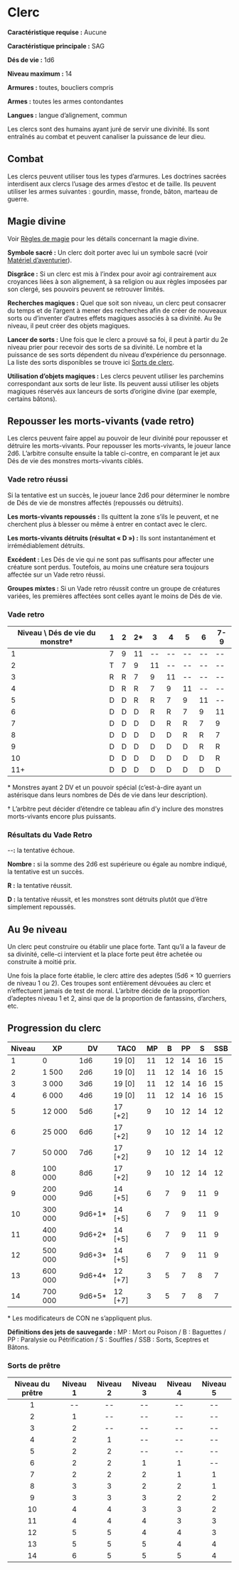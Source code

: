 # Clerc

**Caractéristique requise :** Aucune

**Caractéristique principale :** SAG

**Dés de vie :** 1d6

**Niveau maximum :** 14

**Armures :** toutes, boucliers compris

**Armes :** toutes les armes contondantes

**Langues :** langue d’alignement, commun

Les clercs sont des humains ayant juré de servir une divinité. Ils sont
entraînés au combat et peuvent canaliser la puissance de leur dieu.

## Combat

Les clercs peuvent utiliser tous les types d’armures. Les doctrines
sacrées interdisent aux clercs l’usage des armes d’estoc et de taille.
Ils peuvent utiliser les armes suivantes : gourdin, masse, fronde, 
bâton, marteau de guerre.

## Magie divine

Voir [Règles de magie](../Magie/Règles_de_magie.md) pour les détails
concernant la magie divine.

**Symbole sacré :** Un clerc doit porter avec lui un symbole sacré (voir
[Matériel d’aventurier](../Equipement_services/Matériel_d’aventurier.md)).

**Disgrâce :** Si un clerc est mis à l’index pour avoir agi
contrairement aux croyances liées à son alignement, à sa religion ou aux
règles imposées par son clergé, ses pouvoirs peuvent se retrouver
limités.

**Recherches magiques :** Quel que soit son niveau, un clerc peut
consacrer du temps et de l’argent à mener des recherches afin de créer
de nouveaux sorts ou d’inventer d’autres effets magiques associés à sa
divinité. Au 9e niveau, il peut créer des objets magiques.

**Lancer de sorts :** Une fois que le clerc a prouvé sa foi, il peut à
partir du 2e niveau prier pour recevoir des sorts de sa divinité. Le
nombre et la puissance de ses sorts dépendent du niveau d’expérience du
personnage. La liste des sorts disponibles se trouve ici 
[Sorts de clerc](../Magie/Sorts_de_clerc.md).

**Utilisation d’objets magiques :** Les clercs peuvent utiliser les
parchemins correspondant aux sorts de leur liste. Ils peuvent aussi
utiliser les objets magiques réservés aux lanceurs de sorts d’origine
divine (par exemple, certains bâtons).

## Repousser les morts-vivants (vade retro)

Les clercs peuvent faire appel au pouvoir de leur divinité pour
repousser et détruire les morts-vivants. Pour repousser les
morts-vivants, le joueur lance 2d6. L’arbitre consulte ensuite la table
ci-contre, en comparant le jet aux Dés de vie des monstres morts-vivants
ciblés.

### Vade retro réussi

Si la tentative est un succès, le joueur lance 2d6 pour déterminer le
nombre de Dés de vie de monstres affectés (repoussés ou détruits).

**Les morts-vivants repoussés :** Ils quittent la zone s’ils le peuvent, 
et ne cherchent plus à blesser ou même à entrer en contact avec le
clerc.

**Les morts-vivants détruits (résultat « D ») :** Ils sont
instantanément et irrémédiablement détruits.

**Excédent :** Les Dés de vie qui ne sont pas suffisants pour affecter
une créature sont perdus. Toutefois, au moins une créature sera toujours
affectée sur un Vade retro réussi.

**Groupes mixtes :** Si un Vade retro réussit contre un groupe de
créatures variées, les premières affectées sont celles ayant le moins
de Dés de vie.

### Vade retro

| **Niveau \ Dés de vie du monstre†** | **1** | **2** | **2\*** | **3** | **4** | **5** | **6** | **7-9** |
| ----------------------------------- | ----- | ----- | ------- | ----- | ----- | ----- | ----- | ------- |
| 1                                   | 7     | 9     | 11      | --    | --    | --    | --    | --      |
| 2                                   | T     | 7     | 9       | 11    | --    | --    | --    | --      |
| 3                                   | R     | R     | 7       | 9     | 11    | --    | --    | --      |
| 4                                   | D     | R     | R       | 7     | 9     | 11    | --    | --      |
| 5                                   | D     | D     | R       | R     | 7     | 9     | 11    | --      |
| 6                                   | D     | D     | D       | R     | R     | 7     | 9     | 11      |
| 7                                   | D     | D     | D       | D     | R     | R     | 7     | 9       |
| 8                                   | D     | D     | D       | D     | D     | R     | R     | 7       |
| 9                                   | D     | D     | D       | D     | D     | D     | R     | R       |
| 10                                  | D     | D     | D       | D     | D     | D     | D     | R       |
| 11+                                 | D     | D     | D       | D     | D     | D     | D     | D       |

\* Monstres ayant 2 DV et un pouvoir spécial (c’est-à-dire ayant un
astérisque dans leurs nombres de Dés de vie dans leur description).

† L’arbitre peut décider d’étendre ce tableau afin d’y inclure des
monstres morts-vivants encore plus puissants.

### Résultats du Vade Retro

--**:** la tentative échoue.

**Nombre :** si la somme des 2d6 est supérieure ou égale au nombre
indiqué, la tentative est un succès.

**R :** la tentative réussit.

**D :** la tentative réussit, et les monstres sont détruits plutôt que
d’être simplement repoussés.

## Au 9e niveau

Un clerc peut construire ou établir une place forte. Tant qu’il a la
faveur de sa divinité, celle-ci intervient et la place forte peut être
achetée ou construite à moitié prix.

Une fois la place forte établie, le clerc attire des adeptes (5d6 × 10
guerriers de niveau 1 ou 2). Ces troupes sont entièrement dévouées au
clerc et n’effectuent jamais de test de moral. L’arbitre décide de la
proportion d’adeptes niveau 1 et 2, ainsi que de la proportion de
fantassins, d’archers, etc.

## Progression du clerc

| **Niveau** | **XP**  | **DV**  | **TAC0**  | **MP** | **B** | **PP** | **S** | **SSB** |
| ---------- | ------- | ------- | --------- | ------ | ----- | ------ | ----- | ------- |
| 1          | 0       | 1d6     | 19 \[0\]  | 11     | 12    | 14     | 16    | 15      |
| 2          | 1 500   | 2d6     | 19 \[0\]  | 11     | 12    | 14     | 16    | 15      |
| 3          | 3 000   | 3d6     | 19 \[0\]  | 11     | 12    | 14     | 16    | 15      |
| 4          | 6 000   | 4d6     | 19 \[0\]  | 11     | 12    | 14     | 16    | 15      |
| 5          | 12 000  | 5d6     | 17 \[+2\] | 9      | 10    | 12     | 14    | 12      |
| 6          | 25 000  | 6d6     | 17 \[+2\] | 9      | 10    | 12     | 14    | 12      |
| 7          | 50 000  | 7d6     | 17 \[+2\] | 9      | 10    | 12     | 14    | 12      |
| 8          | 100 000 | 8d6     | 17 \[+2\] | 9      | 10    | 12     | 14    | 12      |
| 9          | 200 000 | 9d6     | 14 \[+5\] | 6      | 7     | 9      | 11    | 9       |
| 10         | 300 000 | 9d6+1\* | 14 \[+5\] | 6      | 7     | 9      | 11    | 9       |
| 11         | 400 000 | 9d6+2\* | 14 \[+5\] | 6      | 7     | 9      | 11    | 9       |
| 12         | 500 000 | 9d6+3\* | 14 \[+5\] | 6      | 7     | 9      | 11    | 9       |
| 13         | 600 000 | 9d6+4\* | 12 \[+7\] | 3      | 5     | 7      | 8     | 7       |
| 14         | 700 000 | 9d6+5\* | 12 \[+7\] | 3      | 5     | 7      | 8     | 7       |

\* Les modificateurs de CON ne s’appliquent plus.

**Définitions des jets de sauvegarde :**
MP : Mort ou Poison / B : Baguettes / PP : Paralysie ou Pétrification /
S : Souffles / SSB : Sorts, Sceptres et Bâtons.

### Sorts de prêtre

| **Niveau du prêtre** | **Niveau 1** | **Niveau 2** | **Niveau 3** | **Niveau 4** | **Niveau 5** |
| :------------------: | :----------: | :----------: | :----------: | :----------: | :----------: |
|          1           |      --      |      --      |      --      |      --      |      --      |
|          2           |      1       |      --      |      --      |      --      |      --      |
|          3           |      2       |      --      |      --      |      --      |      --      |
|          4           |      2       |      1       |      --      |      --      |      --      |
|          5           |      2       |      2       |      --      |      --      |      --      |
|          6           |      2       |      2       |      1       |      1       |      --      |
|          7           |      2       |      2       |      2       |      1       |      1       |
|          8           |      3       |      3       |      2       |      2       |      1       |
|          9           |      3       |      3       |      3       |      2       |      2       |
|          10          |      4       |      4       |      3       |      3       |      2       |
|          11          |      4       |      4       |      4       |      3       |      3       |
|          12          |      5       |      5       |      4       |      4       |      3       |
|          13          |      5       |      5       |      5       |      4       |      4       |
|          14          |      6       |      5       |      5       |      5       |      4       |
